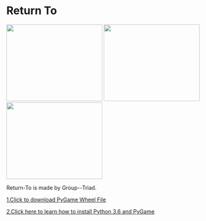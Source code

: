 # Return To
<img src ="https://github.com/FangfangLyu/Return-To/blob/master/Game%20Plan/Capture.JPG" width = "250" height = "200">             <img src = "https://github.com/FangfangLyu/Return-To/blob/master/Game%20Plan/Capture%202.JPG" width = "250" height = "200">            <img src = "https://github.com/FangfangLyu/Return-To/blob/master/Game%20Plan/Capture%203.JPG" width = "250" height = "200">
<p>Return-To is made by Group--Triad.</p>

<a href = "http://www.lfd.uci.edu/~gohlke/pythonlibs/#pygame"> 1.Click to download PyGame Wheel File
</a>

<a href = "https://youtu.be/_GikMdhAhv0">2.Click here to learn how to install Python 3.6 and PyGame</a>
